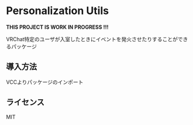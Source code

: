 # Personalization Utils

<b>THIS PROJECT IS WORK IN PROGRESS !!!</b>

VRChat特定のユーザが入室したときにイベントを発火させたりすることができるパッケージ

## 導入方法

VCCよりパッケージのインポート

## ライセンス
MIT